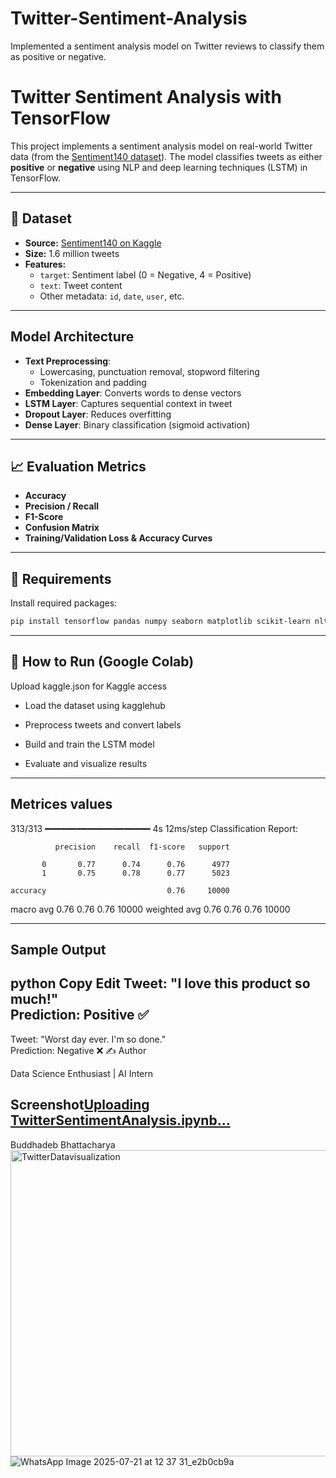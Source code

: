 # Twitter-Sentiment-Analysis
Implemented a sentiment analysis model on Twitter reviews to classify them as positive or negative.


# Twitter Sentiment Analysis with TensorFlow

This project implements a sentiment analysis model on real-world Twitter data (from the [Sentiment140 dataset](https://www.kaggle.com/datasets/kazanova/sentiment140)). The model classifies tweets as either **positive** or **negative** using NLP and deep learning techniques (LSTM) in TensorFlow.

---

## 📂 Dataset

- **Source:** [Sentiment140 on Kaggle](https://www.kaggle.com/datasets/kazanova/sentiment140)
- **Size:** 1.6 million tweets
- **Features:**
  - `target`: Sentiment label (0 = Negative, 4 = Positive)
  - `text`: Tweet content
  - Other metadata: `id`, `date`, `user`, etc.

---

##  Model Architecture

- **Text Preprocessing**:
  - Lowercasing, punctuation removal, stopword filtering
  - Tokenization and padding
- **Embedding Layer**: Converts words to dense vectors
- **LSTM Layer**: Captures sequential context in tweet
- **Dropout Layer**: Reduces overfitting
- **Dense Layer**: Binary classification (sigmoid activation)

---

## 📈 Evaluation Metrics

- **Accuracy**
- **Precision / Recall**
- **F1-Score**
- **Confusion Matrix**
- **Training/Validation Loss & Accuracy Curves**

---

## 🧪 Requirements

Install required packages:

```bash
pip install tensorflow pandas numpy seaborn matplotlib scikit-learn nltk kaggle
```
---

## 🚀 How to Run (Google Colab)
Upload kaggle.json for Kaggle access

- Load the dataset using kagglehub

- Preprocess tweets and convert labels

- Build and train the LSTM model

- Evaluate and visualize results
---
## Metrices values 
313/313 ━━━━━━━━━━━━━━━━━━━━ 4s 12ms/step
Classification Report:

              precision    recall  f1-score   support

           0       0.77      0.74      0.76      4977
           1       0.75      0.78      0.77      5023

    accuracy                           0.76     10000
   macro avg       0.76      0.76      0.76     10000
weighted avg       0.76      0.76      0.76     10000

---
## Sample Output
python
Copy
Edit
Tweet: "I love this product so much!"  
Prediction: Positive ✅
---
Tweet: "Worst day ever. I'm so done."  
Prediction: Negative ❌
✍️ Author

Data Science Enthusiast | AI Intern


## Screenshot[Uploading TwitterSentimentAnalysis.ipynb…]()

Buddhadeb Bhattacharya<img width="1189" height="490" alt="TwitterDatavisualization" src="https://github.com/user-attachments/assets/8befe5c4-e942-41c2-9677-981031c7c3d2" />
![WhatsApp Image 2025-07-21 at 12 37 31_e2b0cb9a](https://github.com/user-attachments/assets/6d5bcac4-3673-4a51-ba42-35fbc0f9d940)


